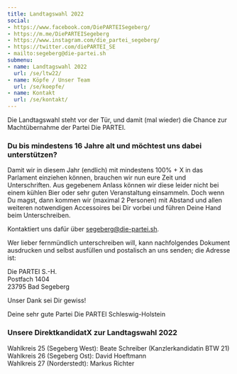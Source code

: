 ```yaml
---
title: Landtagswahl 2022
social:
- https://www.facebook.com/DiePARTEISegeberg/
- https://m.me/DiePARTEISegeberg
- https://www.instagram.com/die_partei_segeberg/
- https://twitter.com/diePARTEI_SE
- mailto:segeberg@die-partei.sh
submenu:
- name: Landtagswahl 2022
  url: /se/ltw22/
- name: Köpfe / Unser Team
  url: /se/koepfe/
- name: Kontakt
  url: /se/kontakt/
---
```


Die Landtagswahl steht vor der Tür, und damit (mal wieder) die Chance zur Machtübernahme der Partei Die PARTEI.

### Du bis mindestens 16 Jahre alt und möchtest uns dabei unterstützen?

Damit wir in diesem Jahr (endlich) mit mindestens 100% + X in das Parlament einziehen können, brauchen wir nun eure Zeit und Unterschriften. Aus gegebenem Anlass können wir diese leider nicht bei einem kühlen Bier oder sehr guten Veranstaltung einsammeln. Doch wenn Du magst, dann kommen wir (maximal 2 Personen) mit Abstand und allen weiteren notwendigen Accessoires bei Dir vorbei und führen Deine Hand beim Unterschreiben.

Kontaktiert uns dafür über [segeberg@die-partei.sh](mailto:segeberg@die-partei.sh).

Wer lieber fernmündlich unterschreiben will, kann nachfolgendes Dokument ausdrucken und selbst ausfüllen und postalisch an uns senden; die Adresse ist:

Die PARTEI S.-H.  
Postfach 1404  
23795 Bad Segeberg

Unser Dank sei Dir gewiss!

Deine sehr gute Partei Die PARTEI Schleswig-Holstein


### Unsere DirektkandidatX zur Landtagswahl 2022

Wahlkreis 25 (Segeberg West): Beate Schreiber (Kanzlerkandidatin BTW 21)  
Wahlkreis 26 (Segeberg Ost): David Hoeftmann  
Wahlkreis 27 (Norderstedt): Markus Richter

